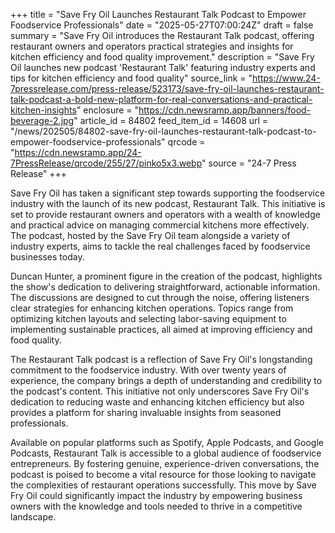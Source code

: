 +++
title = "Save Fry Oil Launches Restaurant Talk Podcast to Empower Foodservice Professionals"
date = "2025-05-27T07:00:24Z"
draft = false
summary = "Save Fry Oil introduces the Restaurant Talk podcast, offering restaurant owners and operators practical strategies and insights for kitchen efficiency and food quality improvement."
description = "Save Fry Oil launches new podcast 'Restaurant Talk' featuring industry experts and tips for kitchen efficiency and food quality"
source_link = "https://www.24-7pressrelease.com/press-release/523173/save-fry-oil-launches-restaurant-talk-podcast-a-bold-new-platform-for-real-conversations-and-practical-kitchen-insights"
enclosure = "https://cdn.newsramp.app/banners/food-beverage-2.jpg"
article_id = 84802
feed_item_id = 14608
url = "/news/202505/84802-save-fry-oil-launches-restaurant-talk-podcast-to-empower-foodservice-professionals"
qrcode = "https://cdn.newsramp.app/24-7PressRelease/qrcode/255/27/pinko5x3.webp"
source = "24-7 Press Release"
+++

<p>Save Fry Oil has taken a significant step towards supporting the foodservice industry with the launch of its new podcast, Restaurant Talk. This initiative is set to provide restaurant owners and operators with a wealth of knowledge and practical advice on managing commercial kitchens more effectively. The podcast, hosted by the Save Fry Oil team alongside a variety of industry experts, aims to tackle the real challenges faced by foodservice businesses today.</p><p>Duncan Hunter, a prominent figure in the creation of the podcast, highlights the show's dedication to delivering straightforward, actionable information. The discussions are designed to cut through the noise, offering listeners clear strategies for enhancing kitchen operations. Topics range from optimizing kitchen layouts and selecting labor-saving equipment to implementing sustainable practices, all aimed at improving efficiency and food quality.</p><p>The Restaurant Talk podcast is a reflection of Save Fry Oil's longstanding commitment to the foodservice industry. With over twenty years of experience, the company brings a depth of understanding and credibility to the podcast's content. This initiative not only underscores Save Fry Oil's dedication to reducing waste and enhancing kitchen efficiency but also provides a platform for sharing invaluable insights from seasoned professionals.</p><p>Available on popular platforms such as Spotify, Apple Podcasts, and Google Podcasts, Restaurant Talk is accessible to a global audience of foodservice entrepreneurs. By fostering genuine, experience-driven conversations, the podcast is poised to become a vital resource for those looking to navigate the complexities of restaurant operations successfully. This move by Save Fry Oil could significantly impact the industry by empowering business owners with the knowledge and tools needed to thrive in a competitive landscape.</p>